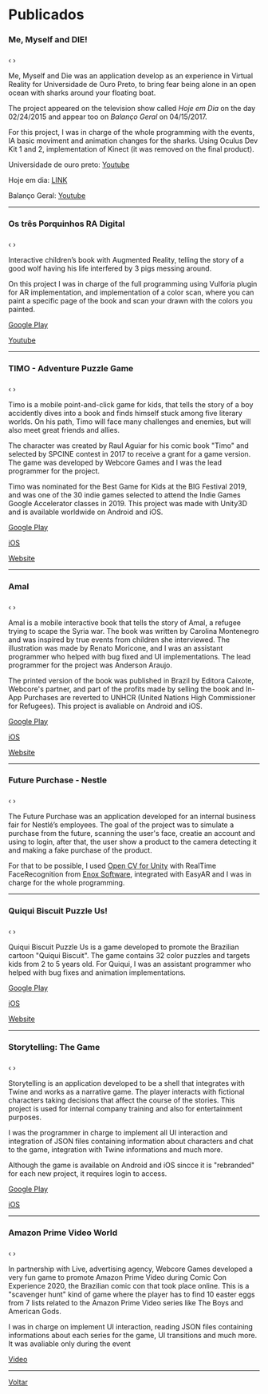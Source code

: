 # [](#header-1)Publicados

### [](#header-3)Me, Myself and DIE! 
<html>
    <head>
        <link rel="stylesheet" href="css/blueimp-gallery.min.css">
    </head>
    <body>
        <script src="js/blueimp-gallery.min.js"></script>
        <div id="links-tub">
        <a href="fotos/tubarao/foto01.png"></a> <a href="fotos/tubarao/foto02.png"></a> <a href="fotos/tubarao/foto03.png"></a>
        </div>   
        <div id="blueimp-image-carousel-tub" class="blueimp-gallery blueimp-gallery-carousel blueimp-gallery-display">
            <div class="slides"></div>
            <h3 class="title"></h3>
            <a class="prev">‹</a>
            <a class="next">›</a>
            <a class="play-pause"></a>
            <ol class="indicator"></ol>
        </div>        
        <script>
            blueimp.Gallery(
                document.getElementById('links-tub').getElementsByTagName('a'),
                {
                    container: '#blueimp-image-carousel-tub',
                    carousel: true
                }
            );
        </script>
    </body>   
</html>
Me, Myself and Die was an application develop as an experience in Virtual Reality for Universidade de Ouro Preto, to bring fear being alone in an open ocean with sharks around your floating boat.

The project appeared on the television show called _Hoje em Dia_ on the day 02/24/2015 and appear too on _Balanço Geral_ on 04/15/2017.

For this project, I was in charge of the whole programming with the events, IA basic moviment and animation changes for the sharks. Using Oculus Dev Kit 1 and 2,  implementation of Kinect (it was removed on the final product).

Universidade de ouro preto: [Youtube](https://www.youtube.com/watch?v=vobQ6OZ0gzc)

Hoje em dia: [LINK](http://entretenimento.r7.com/hoje-em-dia/videos/ator-fabio-villa-verde-encara-uma-emocionante-aventura-com-o-oculos-3d-16102015)

Balanço Geral: [Youtube](https://www.youtube.com/watch?v=70RNkp56d38)

* * *

### [](#header-3)Os três Porquinhos RA Digital
<html>
    <head>
        <link rel="stylesheet" href="css/blueimp-gallery.min.css">
    </head>
    <body>
        <script src="js/blueimp-gallery.min.js"></script>
        <div id="links-porquinhos">
        <a href="fotos/tresporquinhos/foto01.png"></a> <a href="fotos/tresporquinhos/foto2.png"></a> <a href="fotos/tresporquinhos/foto03.png"></a> <a href="fotos/tresporquinhos/foto04.png"></a>
        </div>   
        <div id="blueimp-image-carousel-porquinhos" class="blueimp-gallery blueimp-gallery-carousel blueimp-gallery-display">
            <div class="slides"></div>
            <h3 class="title"></h3>
            <a class="prev">‹</a>
            <a class="next">›</a>
            <a class="play-pause"></a>
            <ol class="indicator"></ol>
        </div>        
        <script>
            blueimp.Gallery(
                document.getElementById('links-porquinhos').getElementsByTagName('a'),
                {
                    container: '#blueimp-image-carousel-porquinhos',
                    carousel: true
                }
            );
        </script>
    </body>   
</html>
Interactive children’s book with Augmented Reality, telling the story of a good wolf having his life interfered by 3 pigs messing around.

On this project I was in charge of the full programming using Vulforia plugin for AR implementation, and implementation of a color scan, where you can paint a specific page of the book and scan your drawn with the colors you painted.

[Google Play](https://play.google.com/store/apps/details?id=br.com.di.os3porquinhos&hl=en)

[Youtube](https://www.youtube.com/watch?v=kJ3V0avpD-c)

* * *

### [](#header-3)TIMO - Adventure Puzzle Game
<html>
    <head>
        <link rel="stylesheet" href="css/blueimp-gallery.min.css">
    </head>
    <body>
        <script src="js/blueimp-gallery.min.js"></script>
        <div id="links-timo">
        <a href="fotos/timo/foto01.png"></a> <a href="fotos/timo/foto2.png"></a> <a href="fotos/timo/foto03.png"></a> <a href="fotos/timo/foto04.png"></a> <a href="fotos/timo/foto05.png"></a> <a href="fotos/timo/foto06.png"></a> <a href="fotos/timo/foto07.png"></a>
        </div>   
        <div id="blueimp-image-carousel-timo" class="blueimp-gallery blueimp-gallery-carousel blueimp-gallery-display">
            <div class="slides"></div>
            <h3 class="title"></h3>
            <a class="prev">‹</a>
            <a class="next">›</a>
            <a class="play-pause"></a>
            <ol class="indicator"></ol>
        </div>        
        <script>
            blueimp.Gallery(
                document.getElementById('links-timo').getElementsByTagName('a'),
                {
                    container: '#blueimp-image-carousel-timo',
                    carousel: true
                }
            );
        </script>
    </body>   
</html>
Timo is a mobile point-and-click game for kids, that tells the story of a boy accidently dives into a book and finds himself stuck among five literary worlds. On his path, Timo will face many challenges and enemies, but will also meet great friends and allies. 

The character was created by Raul Aguiar for his comic book "Timo" and selected by SPCINE contest in 2017 to receive a grant for a game version. The game was developed by Webcore Games and I was the lead programmer for the project.

Timo was nominated for the Best Game for Kids at the BIG Festival 2019, and was one of the 30 indie games selected to attend the Indie Games Google Accelerator classes in 2019. This project was made with Unity3D and is available worldwide on Android and iOS.

[Google Play](https://play.google.com/store/apps/details?id=br.com.webcoregames.timogame&utm_source=site&utm_campaign=sitetimo)

[iOS](https://apps.apple.com/app/timo-the-game/id1382921126)

[Website](https://www.timothegame.com/)

* * *

### [](#header-3)Amal
<html>
    <head>
        <link rel="stylesheet" href="css/blueimp-gallery.min.css">
    </head>
    <body>
        <script src="js/blueimp-gallery.min.js"></script>
        <div id="links-amal">
        <a href="fotos/amal/foto01.png"></a> <a href="fotos/amal/foto2.png"></a> <a href="fotos/amal/foto03.png"></a> <a href="fotos/amal/foto04.png"></a> <a href="fotos/amal/foto05.png"></a>
        </div>   
        <div id="blueimp-image-carousel-amal" class="blueimp-gallery blueimp-gallery-carousel blueimp-gallery-display">
            <div class="slides"></div>
            <h3 class="title"></h3>
            <a class="prev">‹</a>
            <a class="next">›</a>
            <a class="play-pause"></a>
            <ol class="indicator"></ol>
        </div>        
        <script>
            blueimp.Gallery(
                document.getElementById('links-amal').getElementsByTagName('a'),
                {
                    container: '#blueimp-image-carousel-amal',
                    carousel: true
                }
            );
        </script>
    </body>   
</html>
Amal is a mobile interactive book that tells the story of Amal, a refugee trying to scape the Syria war. The book was written by Carolina Montenegro and was inspired by true events from children she interviewed. The illustration was made by Renato Moricone, and  I was an assistant programmer who helped with bug fixed and UI implementations. The lead programmer for the project was Anderson Araujo.

The printed version of the book was published in Brazil by Editora Caixote, Webcore's partner, and part of the profits made by selling the book and In-App Purchases are reverted to UNHCR (United Nations High Commissioner for Refugees). This project is avaliable on Android and iOS.

[Google Play](https://play.google.com/store/apps/details?id=br.com.caixote.amal&hl=pt_BR)

[iOS](https://apps.apple.com/br/app/amal/id1454022612)

[Website](https://www.editoracaixote.com.br/apps-amal-e-a-viagem-mais-importante-da-sua-vida/)

* * *

### [](#header-3)Future Purchase - Nestle
<html>
    <head>
        <link rel="stylesheet" href="css/blueimp-gallery.min.css">
    </head>
    <body>
        <script src="js/blueimp-gallery.min.js"></script>
        <div id="links-nestle">
        <a href="fotos/nestle/foto01.png"></a> <a href="fotos/nestle/foto2.png"></a> <a href="fotos/nestle/foto03.png"></a>
        </div>   
        <div id="blueimp-image-carousel-nestle" class="blueimp-gallery blueimp-gallery-carousel blueimp-gallery-display">
            <div class="slides"></div>
            <h3 class="title"></h3>
            <a class="prev">‹</a>
            <a class="next">›</a>
            <a class="play-pause"></a>
            <ol class="indicator"></ol>
        </div>        
        <script>
            blueimp.Gallery(
                document.getElementById('links-nestle').getElementsByTagName('a'),
                {
                    container: '#blueimp-image-carousel-nestle',
                    carousel: true
                }
            );
        </script>
    </body>   
</html>
The Future Purchase was an application developed for an internal business fair for Nestlé’s employees. The goal of the project was to simulate a purchase from the future, scanning the user's face, creatie an account and using to login, after that, the user show a product to the camera detecting it and making a fake purchase of the product.

For that to be possible, I used [Open CV for Unity](https://assetstore.unity.com/packages/tools/integration/opencv-for-unity-21088) with RealTime FaceRecognition from [Enox Software](https://assetstore.unity.com/packages/templates/tutorials/realtime-facerecognition-example-73233?aid=1011l4ehR&utm_campaign=unity_affiliate&utm_medium=affiliate&utm_source=partnerize-linkmaker), integrated with EasyAR and I was in charge for the whole programming.


* * *

### [](#header-3)Quiqui Biscuit Puzzle Us!
<html>
    <head>
        <link rel="stylesheet" href="css/blueimp-gallery.min.css">
    </head>
    <body>
        <script src="js/blueimp-gallery.min.js"></script>
        <div id="links-quiqui">
        <a href="fotos/quiqui/foto01.png"></a> <a href="fotos/quiqui/foto2.png"></a> <a href="fotos/quiqui/foto03.png"></a> <a href="fotos/quiqui/foto04.png"></a><a href="fotos/quiqui/foto05.png"></a>
        </div>   
        <div id="blueimp-image-carousel-quiqui" class="blueimp-gallery blueimp-gallery-carousel blueimp-gallery-display">
            <div class="slides"></div>
            <h3 class="title"></h3>
            <a class="prev">‹</a>
            <a class="next">›</a>
            <a class="play-pause"></a>
            <ol class="indicator"></ol>
        </div>        
        <script>
            blueimp.Gallery(
                document.getElementById('links-quiqui').getElementsByTagName('a'),
                {
                    container: '#blueimp-image-carousel-quiqui',
                    carousel: true
                }
            );
        </script>
    </body>   
</html>
Quiqui Biscuit Puzzle Us is a game developed to promote the Brazilian cartoon "Quiqui Biscuit". The game contains 32 color puzzles and targets kids from 2 to 5 years old. For Quiqui, I was an assistant programmer who helped with bug fixes and animation implementations.

[Google Play](https://play.google.com/store/apps/details?id=br.com.webcoregames.quiqui)

[iOS](https://apps.apple.com/app/id1466641439)

[Website](https://www.quiquibiscuit.com.br/)

* * *

### [](#header-3)Storytelling: The Game
<html>
    <head>
        <link rel="stylesheet" href="css/blueimp-gallery.min.css">
    </head>
    <body>
        <script src="js/blueimp-gallery.min.js"></script>
        <div id="links-storytelling">
        <a href="fotos/storytelling/foto01.png"></a> <a href="fotos/storytelling/foto2.png"></a> <a href="fotos/storytelling/foto03.png"></a> <a href="fotos/storytelling/foto04.png"></a><a href="fotos/storytelling/foto05.png"></a>
        </div>   
        <div id="blueimp-image-carousel-storytelling" class="blueimp-gallery blueimp-gallery-carousel blueimp-gallery-display">
            <div class="slides"></div>
            <h3 class="title"></h3>
            <a class="prev">‹</a>
            <a class="next">›</a>
            <a class="play-pause"></a>
            <ol class="indicator"></ol>
        </div>        
        <script>
            blueimp.Gallery(
                document.getElementById('links-storytelling').getElementsByTagName('a'),
                {
                    container: '#blueimp-image-carousel-storytelling',
                    carousel: true
                }
            );
        </script>
    </body>   
</html>
Storytelling is an application developed to be a shell that integrates with Twine and works as a narrative game. The player interacts with fictional characters taking decisions that affect the course of the stories. This project is used for internal company training and also for entertainment purposes.

I was the programmer in charge to implement all UI interaction and integration of JSON files containing information about characters and chat to the game, integration with Twine informations and much more.

Although the game is available on Android and iOS sincce it is "rebranded" for each new project, it requires login to access.

[Google Play](https://play.google.com/store/apps/details?id=br.com.webcore.narrativegame)

[iOS](https://apps.apple.com/br/app/storytelling-the-game/id1536611898)

* * *

### [](#header-3)Amazon Prime Video World
<html>
    <head>
        <link rel="stylesheet" href="css/blueimp-gallery.min.css">
    </head>
    <body>
        <script src="js/blueimp-gallery.min.js"></script>
        <div id="links-amazon">
        <a href="fotos/amazon/foto01.png"></a> <a href="fotos/amazon/foto2.png"></a> <a href="fotos/amazon/foto03.png"></a> <a href="fotos/amazon/foto04.png"></a><a href="fotos/amazon/foto05.png"></a>
        </div>   
        <div id="blueimp-image-carousel-amazon" class="blueimp-gallery blueimp-gallery-carousel blueimp-gallery-display">
            <div class="slides"></div>
            <h3 class="title"></h3>
            <a class="prev">‹</a>
            <a class="next">›</a>
            <a class="play-pause"></a>
            <ol class="indicator"></ol>
        </div>        
        <script>
            blueimp.Gallery(
                document.getElementById('links-amazon').getElementsByTagName('a'),
                {
                    container: '#blueimp-image-carousel-amazon',
                    carousel: true
                }
            );
        </script>
    </body>   
</html>
In partnership with Live, advertising agency, Webcore Games developed a very fun game to promote Amazon Prime Video during Comic Con Experience 2020, the Brazilian comic con that took place online. This is a "scavenger hunt" kind of game where the player has to find 10 easter eggs from 7 lists related to the Amazon Prime Video series like The Boys and American Gods.

I was in charge on implement UI interaction, reading JSON files containing informations about each series for the game, UI transitions and much more. It was avaliable only during the event

[Video](https://rpassareti.github.io/videos/amazon-prime.mp4)

* * *

[Voltar](./)
